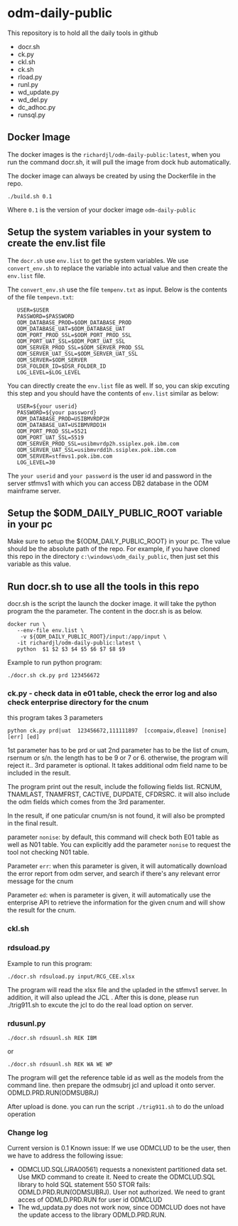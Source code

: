 # odm-daily-public

This repository is to hold all the daily tools in github

+ docr.sh
+ ck.py
+ ckl.sh
+ ck.sh
+ rload.py
+ runl.py
+ wd_update.py
+ wd_del.py
+ dc_adhoc.py 
+ runsql.py 

## Docker Image
The docker images is the `richardjl/odm-daily-public:latest`, when you run the command docr.sh, it will pull the image from dock hub automatically.

The docker image can always be created by using the Dockerfile in the repo.
```
./build.sh 0.1
```
Where `0.1` is the version of your docker image `odm-daily-public`   


## Setup the system variables in your system to create the env.list file 

The `docr.sh` use `env.list` to get the system variables.
We use `convert_env.sh` to replace the variable into actual value and then create the `env.list` file. 

The `convert_env.sh` use the file `tempenv.txt` as input. Below is the contents of the file `tempevn.txt`: 
```
   USER=$USER
   PASSWORD=$PASSWORD
   ODM_DATABASE_PROD=$ODM_DATABASE_PROD
   ODM_DATABASE_UAT=$ODM_DATABASE_UAT
   ODM_PORT_PROD_SSL=$ODM_PORT_PROD_SSL
   ODM_PORT_UAT_SSL=$ODM_PORT_UAT_SSL
   ODM_SERVER_PROD_SSL=$ODM_SERVER_PROD_SSL
   ODM_SERVER_UAT_SSL=$ODM_SERVER_UAT_SSL
   ODM_SERVER=$ODM_SERVER
   DSR_FOLDER_ID=$DSR_FOLDER_ID
   LOG_LEVEL=$LOG_LEVEL
```
You can directly create the `env.list` file as well. If so, you can skip excuting this step and you should have the contents of `env.list` similar as below: 
```
   USER=${your userid}
   PASSWORD=${your password}
   ODM_DATABASE_PROD=USIBMVRDP2H
   ODM_DATABASE_UAT=USIBMVRDD1H
   ODM_PORT_PROD_SSL=5521
   ODM_PORT_UAT_SSL=5519
   ODM_SERVER_PROD_SSL=usibmvrdp2h.ssiplex.pok.ibm.com
   ODM_SERVER_UAT_SSL=usibmvrdd1h.ssiplex.pok.ibm.com
   ODM_SERVER=stfmvs1.pok.ibm.com
   LOG_LEVEL=30
```
The `your userid` and `your password` is the user id and password in the server stfmvs1 with which you can access DB2 database in the ODM mainframe server. 

## Setup the $ODM_DAILY_PUBLIC_ROOT variable in your pc
Make sure to setup the ${ODM_DAILY_PUBLIC_ROOT} in your pc. The value should be the absolute path of the repo. For example, if you have cloned this repo in the directory `c:\windows\odm_daily_public`, then just set this variable as this value. 

## Run docr.sh to use all the tools in this repo
docr.sh is the script the launch the docker image.
it will take the python program the the parameter. The content in the docr.sh is as below.
```
docker run \
   --env-file env.list \
    -v ${ODM_DAILY_PUBLIC_ROOT}/input:/app/input \
   -it richardjl/odm-daily-public:latest \
   python  $1 $2 $3 $4 $5 $6 $7 $8 $9
```

Example to run python program:
```
./docr.sh ck.py prd 123456672
```

### ck.py  - check data in e01 table, check the error log and also check enterprise directory for the cnum
this program takes 3 parameters

```
python ck.py prd|uat  123456672,111111897  [ccompaiw,dleave] [nonise] [err] [ed]
```

1st parameter has to be prd or uat
2nd parameter has to be the list of cnum, rsernum or s/n. the length has to be 9 or 7 or 6. otherwise, the program will reject it..
3rd parameter is optional. It takes additional odm field name to be included in the result.

The program print out the result, include the following fields list. RCNUM, TNAMLAST, TNAMFRST, CACTIVE, DUPDATE, CFDRSRC. it will also include the odm fields which comes from the 3rd paramenter.

In the result, if one paticular cnum/sn is not found, it will also be prompted in the final result.

parameter `nonise`: by default, this command will check both E01 table as well as N01 table. You can explicitly add the parameter `nonise` to request the tool not checking N01 table. 

Parameter `err`: when this parameter is given, it will automatically download the error report from odm server, and search if there's any relevant error message for the cnum 

Parameter `ed`: when is parameter is given, it will automatically use the enterprise API to retrieve the information for the given cnum and will show the result for the cnum. 


### ckl.sh



### rdsuload.py
Example to run this program:

```
./docr.sh rdsuload.py input/RCG_CEE.xlsx
```

The program will read the xlsx file and the upladed in the stfmvs1 server. In addition, it will also uplead the JCL .
After this is done, please run ./trig911.sh to excute the jcl to do the real load option on server.


### rdusunl.py

```
./docr.sh rdsuunl.sh REK IBM
```
or
```
./docr.sh rdsuunl.sh REK WA WE WP
```

The program will get the reference table id as well as the models from the command line.
then prepare the odmsubrj jcl and upload it onto server. ODMLD.PRD.RUN(ODMSUBRJ)

After upload is done. you can run the script `./trig911.sh` to do the unload operation


### Change log
Current version is 0.1 
Known issue: 
If we use ODMCLUD to be the user, then we have to address the following issue: 
+ ODMCLUD.SQL(JRA00561) requests a nonexistent partitioned data set.  Use MKD command to create it.
Need to create the ODMCLUD.SQL library to hold SQL statement
550 STOR fails: ODMLD.PRD.RUN(ODMSUBRJ).  User not authorized.
We need to grant acces of ODMLD.PRD.RUN for user id ODMCLUD  
+ The wd_updata.py does not work now, since ODMCLUD does not have the update access to the library ODMLD.PRD.RUN. 

